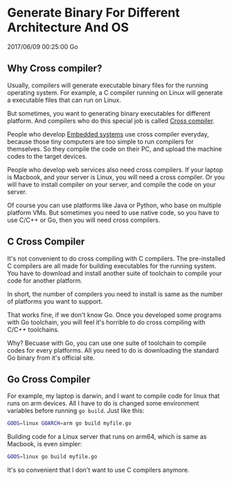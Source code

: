 # Generate Binary For Different Architecture And OS
2017/06/09 00:25:00
Go


## Why Cross compiler?

Usually, compilers will generate executable binary files for the running operating system. For example, a C compiler running on Linux will generate a executable files that can run on Linux.

But sometimes, you want to generating binary executables for different platform. And compilers who do this special job is called [Cross compiler][wikicrosscompiler].

People who develop [Embedded systems][wikiembeddedsystem] use cross compiler everyday, because those tiny computers are too simple to run compilers for themselves. So they compile the code on their PC, and upload the machine codes to the target devices.

People who develop web services also need cross compilers. If your laptop is Macbook, and your server is Linux, you will need a cross compiler. Or you will have to install compiler on your server, and compile the code on your server.

Of course you can use platforms like Java or Python, who base on multiple platform VMs. But sometimes you need to use native code, so you have to use C/C++ or Go, then you will need cross compilers.


## C Cross Compiler

It's not convenient to do cross compiling with C compilers. The pre-installed C compilers are all made for building executables for the running system. You have to download and install another suite of toolchain to compile your code for another platform.

In short, the number of compilers you need to install is same as the number of platforms you want to support.

That works fine, if we don't know Go. Once you developed some programs with Go toolchain, you will feel it's horrible to do cross compiling with C/C++ toolchains.

Why? Becuase with Go, you can use one suite of toolchain to compile codes for every platforms. All you need to do is downloading the standard Go binary from it's official site.


## Go Cross Compiler

For example, my laptop is darwin, and I want to compile code for linux that runs on arm devices. All I have to do is changed some environment variables before running `go build`. Just like this:

```sh
GOOS=linux GOARCH=arm go build myfile.go
```

Building code for a Linux server that runs on arm64, which is same as Macbook, is even simpler:

```sh
GOOS=linux go build myfile.go
```

It's so convenient that I don't want to use C compilers anymore.



[wikicrosscompiler]: https://en.wikipedia.org/wiki/Cross_compiler
[wikiembeddedsystem]: https://en.wikipedia.org/wiki/Embedded_system

